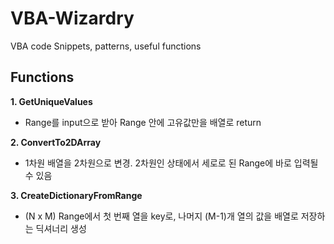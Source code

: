 # VBA-Wizardry
VBA code Snippets, patterns, useful functions

## Functions

**1. GetUniqueValues**
  - Range를 input으로 받아 Range 안에 고유값만을 배열로 return

**2. ConvertTo2DArray**
  - 1차원 배열을 2차원으로 변경. 2차원인 상태에서 세로로 된 Range에 바로 입력될 수 있음

**3. CreateDictionaryFromRange**
  - (N x M) Range에서 첫 번째 열을 key로, 나머지 (M-1)개 열의 값을 배열로 저장하는 딕셔너리 생성
